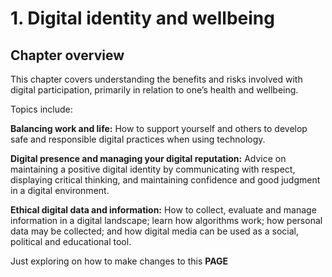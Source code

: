 # 1. Digital identity and wellbeing

## Chapter overview

This chapter covers understanding the benefits and risks involved with digital participation, primarily in relation to one’s health and wellbeing. 

Topics include:
 
**Balancing work and life:** How to support yourself and others to develop safe and responsible digital practices when using technology.
 
**Digital presence and managing your digital reputation:** Advice on maintaining a positive digital identity by communicating with respect, displaying critical thinking, and maintaining confidence and good judgment in a digital environment. 
 
**Ethical digital data and information:** How to collect, evaluate and manage information in a digital landscape; learn how algorithms work; how personal data may be collected; and how digital media can be used as a social, political and educational tool. 

Just exploring on how to make changes to this **PAGE**
